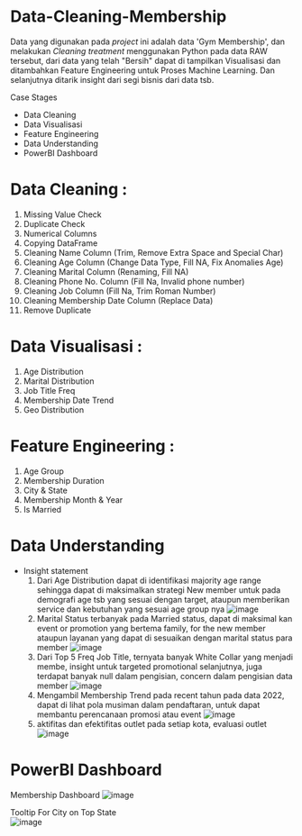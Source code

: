 # Data-Cleaning-Membership

Data yang digunakan pada _project_ ini adalah data 'Gym Membership', dan melakukan _Cleaning treatment_ menggunakan Python pada data RAW tersebut,
dari data yang telah "Bersih" dapat di tampilkan Visualisasi dan ditambahkan Feature Engineering untuk Proses Machine Learning.
Dan selanjutnya ditarik insight dari segi bisnis dari data tsb.

Case Stages
- Data Cleaning
- Data Visualisasi
- Feature Engineering
- Data Understanding
- PowerBI Dashboard

# Data Cleaning : 
1. Missing Value Check
2. Duplicate Check
3. Numerical Columns
4. Copying DataFrame
5. Cleaning Name Column (Trim, Remove Extra Space and Special Char)
6. Cleaning Age Column (Change Data Type, Fill NA, Fix Anomalies Age)
7. Cleaning Marital Column (Renaming, Fill NA)
8. Cleaning Phone No. Column (Fill Na, Invalid phone number)
9. Cleaning Job Column (Fill Na, Trim Roman Number)
10. Cleaning Membership Date Column (Replace Data)
11. Remove Duplicate

# Data Visualisasi : 
1. Age Distribution
2. Marital Distribution
3. Job Title Freq
4. Membership Date Trend
5. Geo Distribution

# Feature Engineering :
1. Age Group
2. Membership Duration
3. City & State
4. Membership Month & Year
5. Is Married


# Data Understanding
- Insight statement
  1.  Dari Age Distribution dapat di identifikasi majority age range sehingga dapat di maksimalkan strategi New member untuk pada demografi age tsb yang sesuai dengan target, ataupun memberikan service dan kebutuhan yang sesuai age group nya
     ![image](https://github.com/rezakusnadi/Data-Cleaning-Membership/assets/92531579/787f544f-520b-46cc-8384-fa5c1bf366da)
  2.  Marital Status terbanyak pada Married status, dapat di maksimal kan event or promotion yang bertema family, for the new member ataupun layanan yang dapat di sesuaikan dengan marital status para member
     ![image](https://github.com/rezakusnadi/Data-Cleaning-Membership/assets/92531579/0705688b-5187-488c-b7a1-87dc0a07f8c4)
  3.  Dari Top 5 Freq Job Title, ternyata banyak White Collar yang menjadi membe, insight untuk targeted promotional selanjutnya,
      juga terdapat banyak null dalam pengisian, concern dalam pengisian data member
     ![image](https://github.com/rezakusnadi/Data-Cleaning-Membership/assets/92531579/8cc8fe5c-adc7-49fc-9ada-f50994f28f5d)
  4.  Mengambil Membership Trend pada recent tahun pada data 2022,
      dapat di lihat pola musiman dalam pendaftaran, untuk dapat membantu perencanaan promosi atau event
     ![image](https://github.com/rezakusnadi/Data-Cleaning-Membership/assets/92531579/0549925e-0a5b-4ea1-8854-60792f84b768)
  5.  aktifitas dan efektifitas outlet pada setiap kota, evaluasi outlet
     ![image](https://github.com/rezakusnadi/Data-Cleaning-Membership/assets/92531579/324ba26c-2b40-45a3-a700-e6f54458902a)

# PowerBI Dashboard

  Membership Dashboard
  ![image](https://github.com/rezakusnadi/Data-Cleaning-Membership/assets/92531579/2a645e49-6f2c-4129-881c-9a2a33480e53)
  
  Tooltip For City on Top State <br>
    ![image](https://github.com/rezakusnadi/Data-Cleaning-Membership/assets/92531579/4e29aa5f-a632-4093-a2a5-1d29425c59c5)


